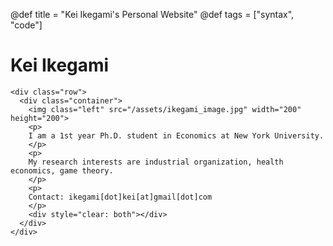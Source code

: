 @def title = "Kei Ikegami's Personal Website"
@def tags = ["syntax", "code"]

# Kei Ikegami


~~~
<div class="row">
  <div class="container">
    <img class="left" src="/assets/ikegami_image.jpg" width="200" height="200">
    <p>
    I am a 1st year Ph.D. student in Economics at New York University.
    </p>
    <p>
    My research interests are industrial organization, health economics, game theory.
    </p>
    <p>
    Contact: ikegami[dot]kei[at]gmail[dot]com
    </p>
    <div style="clear: both"></div>      
  </div>
</div>
~~~


